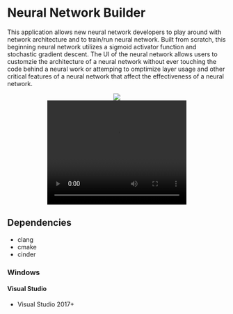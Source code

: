 # Neural Network Builder

This application allows new neural network developers to play around with network architecture and to train/run neural network. Built from scratch, this beginning neural network utilizes a sigmoid activator function and stochastic gradient descent. The UI of the neural network allows users to customzie the architecture of a neural network without ever touching the code behind a neural work or attemping to omptimize layer usage and other critical features of a neural network that affect the effectiveness of a neural network.

<div align="center">
  <img src="https://user-images.githubusercontent.com/66758185/116801894-c089a680-aad3-11eb-84f5-88515da932ab.png" />
</div>

<div align="center">
  <video width="320" height="240" controls src="https://user-images.githubusercontent.com/66758185/116802098-c97b7780-aad5-11eb-95ff-b7681c81f2f2.mp4" />
</div>

## Dependencies 
- clang
- cmake
- cinder


### Windows 

#### Visual Studio
- Visual Studio 2017+
